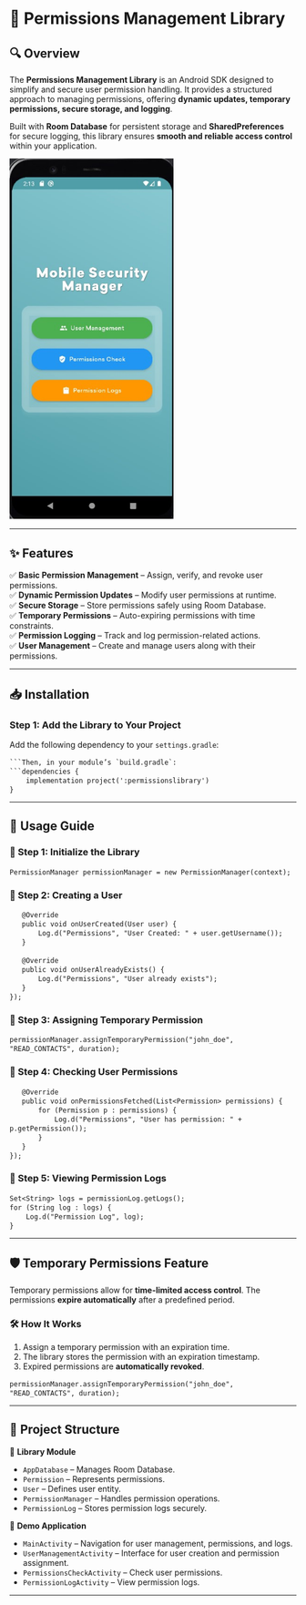 # 📌 Permissions Management Library

## 🔍 Overview
The **Permissions Management Library** is an Android SDK designed to simplify and secure user permission handling. It provides a structured approach to managing permissions, offering **dynamic updates, temporary permissions, secure storage, and logging**.

Built with **Room Database** for persistent storage and **SharedPreferences** for secure logging, this library ensures **smooth and reliable access control** within your application.

<img src="https://raw.githubusercontent.com/LitalKhotyakov/MobileSecurityLibrary/master/pic.png" width="288">

---

## ✨ Features
✅ **Basic Permission Management** – Assign, verify, and revoke user permissions.  
✅ **Dynamic Permission Updates** – Modify user permissions at runtime.  
✅ **Secure Storage** – Store permissions safely using Room Database.  
✅ **Temporary Permissions** – Auto-expiring permissions with time constraints.  
✅ **Permission Logging** – Track and log permission-related actions.  
✅ **User Management** – Create and manage users along with their permissions.  

---

## 📥 Installation

### **Step 1: Add the Library to Your Project**
Add the following dependency to your `settings.gradle`:
```include ':permissionslibrary'
```Then, in your module’s `build.gradle`:
```dependencies {
    implementation project(':permissionslibrary')
}
```
---

## 🚀 Usage Guide

### **🔹 Step 1: Initialize the Library**
```
PermissionManager permissionManager = new PermissionManager(context);
```
### **🔹 Step 2: Creating a User**
```permissionManager.createUser("john_doe", new PermissionManager.UserCreationCallback() {
   @Override
   public void onUserCreated(User user) {
       Log.d("Permissions", "User Created: " + user.getUsername());
   }

   @Override
   public void onUserAlreadyExists() {
       Log.d("Permissions", "User already exists");
   }
});
```
### **🔹 Step 3: Assigning Temporary Permission**
```long duration = 60000; // 1 minute
permissionManager.assignTemporaryPermission("john_doe", "READ_CONTACTS", duration);
```
### **🔹 Step 4: Checking User Permissions**
```permissionManager.getUserPermissions("john_doe", new PermissionManager.PermissionsCallback() {
   @Override
   public void onPermissionsFetched(List<Permission> permissions) {
       for (Permission p : permissions) {
           Log.d("Permissions", "User has permission: " + p.getPermission());
       }
   }
});
```
### **🔹 Step 5: Viewing Permission Logs**
```PermissionLog permissionLog = new PermissionLog(context);
Set<String> logs = permissionLog.getLogs();
for (String log : logs) {
    Log.d("Permission Log", log);
}
```
---

## 🛡️ Temporary Permissions Feature
Temporary permissions allow for **time-limited access control**. The permissions **expire automatically** after a predefined period.

### **🛠️ How It Works**
1. Assign a temporary permission with an expiration time.
2. The library stores the permission with an expiration timestamp.
3. Expired permissions are **automatically revoked**.

```long duration = 60000; // 1 minute
permissionManager.assignTemporaryPermission("john_doe", "READ_CONTACTS", duration);
```
---

## 📂 Project Structure
📁 **Library Module**
- `AppDatabase` – Manages Room Database.
- `Permission` – Represents permissions.
- `User` – Defines user entity.
- `PermissionManager` – Handles permission operations.
- `PermissionLog` – Stores permission logs securely.

📁 **Demo Application**
- `MainActivity` – Navigation for user management, permissions, and logs.
- `UserManagementActivity` – Interface for user creation and permission assignment.
- `PermissionsCheckActivity` – Check user permissions.
- `PermissionLogActivity` – View permission logs.

---
